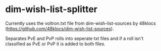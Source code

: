 # dim-wish-list-splitter

Currently uses the voltron.txt file from dim-wish-list-sources by 48klocs (https://github.com/48klocs/dim-wish-list-sources).

Separates PvE and PvP rolls into seperate txt files and if a roll isn't classified as PvE or PvP it is added to both files.
